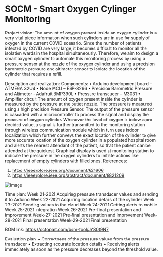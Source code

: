 # SOCM - Smart Oxygen Cylinger Monitoring

Project vision:
The amount of oxygen present inside an oxygen cylinder is a very vital piece information when such cylinders are in use for supply of oxygen in the current COVID scenario. Since the number of patients infected by COVID are very large, it becomes difficult to monitor all the isolation wards in the hospital simultaneously. Therefore, we aim to design a smart oxygen cylinder to automate this monitoring process by using a pressure sensor at the nozzle of the oxygen cylinder and using a precision barometric pressure and altimeter sensor to isolate the location of the cylinder that requires a refill. 

Description and realization:
Components:
•	Arduino development board – ATMEGA 32U4
•	Node MCU – ESP-8266
•	Precision Barometric Pressure and Altimeter - Adafruit BMP390L
•	Pressure transducer – M3031
•	Amplifier circuit 
The amount of oxygen present inside the cylinder is measured by the pressure at the outlet nozzle. The pressure is measured using a high precision Pressure Sensor. The output of the pressure sensor is cascaded with a microcontroller to process the signal and display the pressure of oxygen cylinder. Whenever the level of oxygen is below a pre-decided value, a signal is further transmitted to the monitoring station through wireless communication module which in turn uses indoor localization which further conveys the exact location of the cylinder to give more accurate location of the oxygen cylinder in a populated hospital room and alerts the nearest attendant of the patient, so that the patient can be attended at the quickest. Graphical display is used at monitoring station to indicate the pressure in the oxygen cylinders to initiate actions like replacement of empty cylinders with filled ones.
References: 
1) https://ieeexplore.ieee.org/document/621606
2) https://ieeexplore.ieee.org/abstract/document/8821209 

![image](https://user-images.githubusercontent.com/83449084/118696139-431da000-b80e-11eb-89e9-264a2cf28c09.png)


Time plan:
Week 21-2021	Acquiring pressure transducer values and sending it to Arduino
Week 22-2021	Acquiring location details of the cylinder
Week 23-2021	Sending values to the cloud
Week 24-2021	Getting alerts to mobile
Week 25-2021	Integration
Week 26-2021	Pre-final presentation and improvement
Week-27-2021	Pre-final presentation and improvement
Week-28-2021	Final presentation
Week-29-2021	Final presentation

BOM link: 		https://octopart.com/bom-tool/JY80t9N7 

Evaluation plan:
•	Correctness of the pressure values from the pressure transducer
•	Extracting accurate location details
•	Receiving alerts immediately as soon as the pressure decreases beyond the threshold value. 




